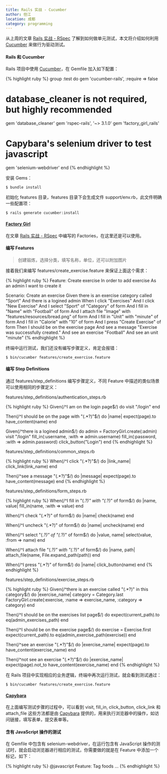 ```yaml
---
title: Rails 实战 - Cucumber
author: 但江
location: 成都
category: programming
---
```


从上周的文章 [Rails 实战 - RSpec][1] 了解到如何做单元测试，本文将介绍如何利用 [Cucumber][2] 来做行为驱动测试。

#### Rails 和 Cucumber

Rails 项目中使用 [Cucumber][2]，在 Gemfile 加入如下配置：

{% highlight ruby %}
group :test do
  gem 'cucumber-rails', :require => false
  # database_cleaner is not required, but highly recommended
  gem 'database_cleaner'
  gem 'rspec-rails', '~> 3.1.0'
  gem 'factory_girl_rails'
  # Capybara's selenium driver to test javascript
  gem 'selenium-webdriver'
end
{% endhighlight %}

安装 Gems：

	$ bundle install

初始化 features 目录，features 目录下会生成文件 support/env.rb，此文件明确一些配置项：

	$ rails generate cucumber:install

#### [Factory Girl][3]

在文章 [Rails 实战 - RSpec][1] 中编写的 Factories，在这里还是可以使用。

#### 编写 Features

> 创建锻炼，选择分类，填写名称，单位，还可以附加图片

接着我们来编写 features/create_exercise.feature 来保证上面这个需求：

{% highlight ruby %}
Feature: Create exercise
  In order to add exercise
  As an admin
  I want to create it

  Scenario: Create an exercise
    Given there is an exercise category called "Sport"
    And there is a logined admin
    When I click "Exercises"
    And I click "New Exercise"
    And I select "Sport" of "Category" of form
    And I fill in "Name" with "Football" of form
    And I attach file "Image" with "features/resources/bread.png" of form 
    And I fill in "Unit" with "minute" of form
    And I fill in "Calorie" with "10" of form
    And I press "Create Exercise" of form
    Then I should be on the exercise page
    And see a message "Exercise was successfully created."
    And see an exercise "Football"
    And see an unit "minute"
{% endhighlight %}

终端中运行测试，我们还没有编写步骤定义，肯定会报错：

	$ bin/cucumber features/create_exercise.feature

#### 编写 Step Definitions

通过 features/step_definitions 编写步骤定义，不同 Feature 中描述的类似场景可以使用相同的步骤定义：

features/step_definitions/authentication_steps.rb

{% highlight ruby %}
Given(/^I am on the login page$/) do
  visit "/login"
end

Then(/^I should be on the page with "(.*?)"$/) do |name|
  expect(page).to have_content(name)
end

Given(/^there is a logined admin$/) do
  admin = FactoryGirl.create(:admin)
  visit "/login"
  fill_in(:username, :with => admin.username)
  fill_in(:password, :with => admin.password)
  click_button("Login")
end
{% endhighlight %}

features/step_definitions/common_steps.rb

{% highlight ruby %}
When(/^I click "(.*?)"$/) do |link_name|
  click_link(link_name)
end

Then(/^see a message "(.*?)"$/) do |message|
  expect(page).to have_content(message)
end
{% endhighlight %}

features/step_definitions/form_steps.rb

{% highlight ruby %}
When(/^I fill in "(.*?)" with "(.*?)" of form$/) do |name, value|
  fill_in(name, :with => value)
end

When(/^I check "(.*?)" of form$/) do |name|
  check(name)
end

When(/^I uncheck "(.*?)" of form$/) do |name|
  uncheck(name)
end

When(/^I select "(.*?)" of "(.*?)" of form$/) do |value, name|
  select(value, :from => name)
end

When(/^I attach file "(.*?)" with "(.*?)" of form$/) do |name, path|
  attach_file(name, File.expand_path(path))
end

When(/^I press "(.*?)" of form$/) do |name|
  click_button(name)
end
{% endhighlight %}

features/step_definitions/exercise_steps.rb

{% highlight ruby %}
Given(/^there is an exercise called "(.*?)" in this category$/) do |exercise_name|
  category = Category.last
  FactoryGirl.create(:exercise, :name => exercise_name, :category => category)
end

Then(/^I should be on the exercises list page$/) do
  expect(current_path).to eq(admin_exercises_path)
end

Then(/^I should be on the exercise page$/) do
  exercise = Exercise.first
  expect(current_path).to eq(admin_exercise_path(exercise))
end

Then(/^see an exercise "(.*?)"$/) do |exercise_name|
  expect(page).to have_content(exercise_name)
end

Then(/^not see an exercise "(.*?)"$/) do |exercise_name|
  expect(page).not_to have_content(exercise_name)
end
{% endhighlight %}

在 Rails 项目中实现相应的业务逻辑，终端中再次运行测试，就会看到测试通过：

	$ bin/cucumber features/create_exercise.feature

#### [Capybara][4]

在上面编写测试步骤的过程中，可以看到 visit, fill_in, click_button, click_link 和 attach_file 这些方法都是由 [Capybara][4] 提供的，用来执行浏览器中的操作，如访问链接，填写表单，提交表单等。

#### 含有 JavaScript 操作的测试

在 Gemfile 中包含有 selenium-webdriver，在运行包含有 JavaScript 操作的测试时，就会启动浏览器进行相应的测试，你需要做的就是在 Feature 中添加一个标记，如下：

{% highlight ruby %}
@javascript
Feature: Tag foods
...
{% endhighlight %}

[1]: /programming/2015/07/05/rails-in-action-rspec/
[2]: https://cucumber.io
[3]: https://github.com/thoughtbot/factory_girl
[4]: https://github.com/jnicklas/capybara
